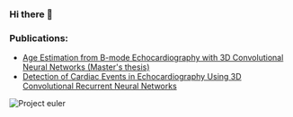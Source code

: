 ### Hi there 👋

<!--
**adrianmfi/adrianmfi** is a ✨ _special_ ✨ repository because its `README.md` (this file) appears on your GitHub profile.

Here are some ideas to get you started:

- 🔭 I’m currently working on ...
- 🌱 I’m currently learning ...
- 👯 I’m looking to collaborate on ...
- 🤔 I’m looking for help with ...
- 💬 Ask me about ...
- 📫 How to reach me: ...
- 😄 Pronouns: ...
- ⚡ Fun fact: ...
-->
### Publications:
* [Age Estimation from B-mode Echocardiography with 3D Convolutional Neural Networks (Master's thesis)](https://ntnuopen.ntnu.no/ntnu-xmlui/handle/11250/2622326)
* [Detection of Cardiac Events in Echocardiography Using 3D Convolutional Recurrent Neural Networks](https://scholar.google.no/citations?view_op=view_citation&hl=no&user=Sql50pkAAAAJ&citation_for_view=Sql50pkAAAAJ:IjCSPb-OGe4C)

![Project euler](https://projecteuler.net/profile/Adrianmfi.png)
